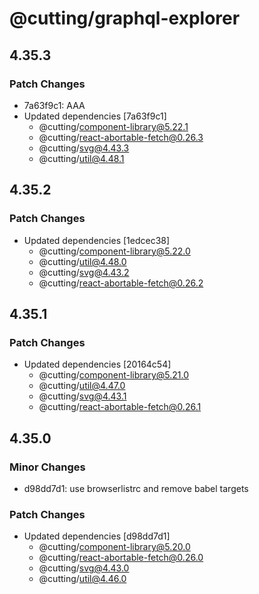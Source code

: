 # @cutting/graphql-explorer

## 4.35.3

### Patch Changes

- 7a63f9c1: AAA
- Updated dependencies [7a63f9c1]
  - @cutting/component-library@5.22.1
  - @cutting/react-abortable-fetch@0.26.3
  - @cutting/svg@4.43.3
  - @cutting/util@4.48.1

## 4.35.2

### Patch Changes

- Updated dependencies [1edcec38]
  - @cutting/component-library@5.22.0
  - @cutting/util@4.48.0
  - @cutting/svg@4.43.2
  - @cutting/react-abortable-fetch@0.26.2

## 4.35.1

### Patch Changes

- Updated dependencies [20164c54]
  - @cutting/component-library@5.21.0
  - @cutting/util@4.47.0
  - @cutting/svg@4.43.1
  - @cutting/react-abortable-fetch@0.26.1

## 4.35.0

### Minor Changes

- d98dd7d1: use browserlistrc and remove babel targets

### Patch Changes

- Updated dependencies [d98dd7d1]
  - @cutting/component-library@5.20.0
  - @cutting/react-abortable-fetch@0.26.0
  - @cutting/svg@4.43.0
  - @cutting/util@4.46.0
